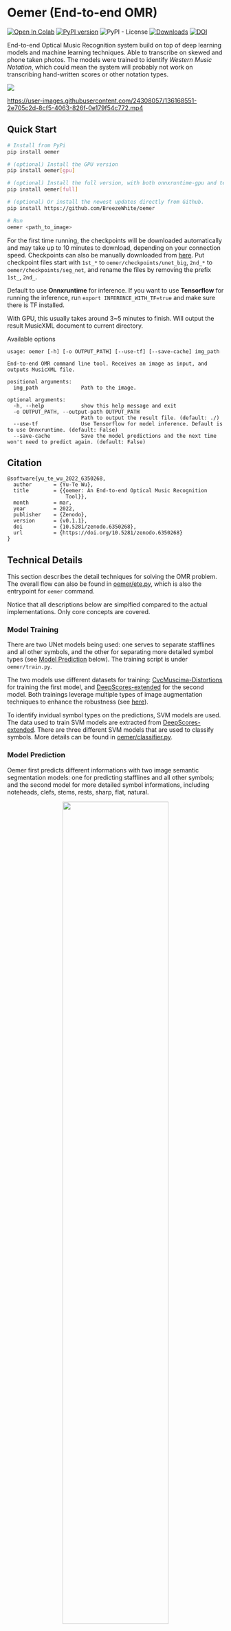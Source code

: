 # Oemer (End-to-end OMR)

[![Open In Colab](https://colab.research.google.com/assets/colab-badge.svg)](https://colab.research.google.com/github/BreezeWhite/oemer/blob/main/colab.ipynb)
[![PyPI version](https://badge.fury.io/py/oemer.svg)](https://badge.fury.io/py/oemer)
![PyPI - License](https://img.shields.io/github/license/BreezeWhite/oemer)
[![Downloads](https://img.shields.io/pypi/dm/oemer?color=orange&style=flat-square)](https://pypistats.org/packages/oemer)
[![DOI](https://zenodo.org/badge/431709885.svg)](https://zenodo.org/badge/latestdoi/431709885)



End-to-end Optical Music Recognition system build on top of deep learning models and machine learning techniques.
Able to transcribe on skewed and phone taken photos. The models were trained to identify *Western Music Notation*, which could mean the system will probably not work on transcribing hand-written scores or other notation types.


![](figures/tabi_mix.jpg)

https://user-images.githubusercontent.com/24308057/136168551-2e705c2d-8cf5-4063-826f-0e179f54c772.mp4

## Quick Start
``` bash
# Install from PyPi
pip install oemer

# (optional) Install the GPU version
pip install oemer[gpu]

# (optional) Install the full version, with both onnxruntime-gpu and tensorflow included
pip install oemer[full]

# (optional) Or install the newest updates directly from Github.
pip install https://github.com/BreezeWhite/oemer

# Run
oemer <path_to_image>
```

For the first time running, the checkpoints will be downloaded automatically and may take up to 10 minutes to download, depending on your connection speed. Checkpoints can also be manually downloaded from [here](https://github.com/BreezeWhite/oemer/releases/tag/checkpoints). Put checkpoint files start with `1st_*` to `oemer/checkpoints/unet_big`, `2nd_*` to `oemer/checkpoints/seg_net`, and rename the files by removing the prefix `1st_`, `2nd_`.

Default to use **Onnxruntime** for inference. If you want to use **Tensorflow** for running the inference,
run `export INFERENCE_WITH_TF=true` and make sure there is TF installed.

With GPU, this usually takes around 3~5 minutes to finish. Will output the result MusicXML document to current directory.

Available options
```
usage: oemer [-h] [-o OUTPUT_PATH] [--use-tf] [--save-cache] img_path

End-to-end OMR command line tool. Receives an image as input, and outputs MusicXML file.

positional arguments:
  img_path              Path to the image.

optional arguments:
  -h, --help            show this help message and exit
  -o OUTPUT_PATH, --output-path OUTPUT_PATH
                        Path to output the result file. (default: ./)
  --use-tf              Use Tensorflow for model inference. Default is to use Onnxruntime. (default: False)
  --save-cache          Save the model predictions and the next time won't need to predict again. (default: False)
```

## Citation

```
@software{yu_te_wu_2022_6350268,
  author       = {Yu-Te Wu},
  title        = {{oemer: An End-to-end Optical Music Recognition 
                   Tool}},
  month        = mar,
  year         = 2022,
  publisher    = {Zenodo},
  version      = {v0.1.1},
  doi          = {10.5281/zenodo.6350268},
  url          = {https://doi.org/10.5281/zenodo.6350268}
}
```

## Technical Details

This section describes the detail techniques for solving the OMR problem. The overall flow can also be found in [oemer/ete.py](https://github.com/meteo-team/oemer/blob/main/oemer/ete.py), which is also the entrypoint for `oemer` command.

Notice that all descriptions below are simplfied compared to the actual implementations. Only core concepts are covered.

### Model Training

There are two UNet models being used: one serves to separate stafflines and all other symbols, and the other for separating more detailed symbol types (see [Model Prediction](#model-prediction) below). The training script is under `oemer/train.py`.

The two models use different datasets for training: [CvcMuscima-Distortions](http://www.cvc.uab.es/cvcmuscima/index_database.html) for training the first model, and [DeepScores-extended](https://tuggeluk.github.io/downloads/) for the second model. Both trainings leverage multiple types of image augmentation techniques to enhance the robustness (see [here](https://github.com/BreezeWhite/oemer/blob/main/oemer/train.py#L50-L108)).

To identify invidual symbol types on the predictions, SVM models are used. The data used to train SVM models are extracted from [DeepScores-extended](https://tuggeluk.github.io/downloads/). There are three different SVM models that are used to classify symbols. More details can be found in [oemer/classifier.py](https://github.com/BreezeWhite/oemer/blob/main/oemer/classifier.py).

### Model Prediction
Oemer first predicts different informations with two image semantic segmentation models: one for
predicting stafflines and all other symbols; and the second model for more detailed symbol informations,
including noteheads, clefs, stems, rests, sharp, flat, natural.


<p align='center'>
    <img width="70%" src="figures/tabi_model1.jpg">
    <p align='center'>Model one for predicting stafflines (red) and all other symbols (blue).</p>
</p>
<p align='center'>
    <img width="70%" src="figures/tabi_model2.jpg">
    <p align='center'>Model two for predicting noteheads (green), clefs/sharp/flat/natural (pink), and stems/rests (blue).</p>
</p>

### Dewarping

Before proceed to recognizing symbols, it is necessary to deskew the photo first, since
later processes assume stafflines are all horizontally aligned, and also the position 
of noteheads, rests and all other things are all depending on this assumption.

For the dewarping process, it can be summarized imto six steps as shown in the below figure.

<p align='center'>
    <img width="100%" src="figures/dewarp_steps.png">
    <p align='center'>Steps to dewarp the curved image.</p>
</p>


The dewarping map will be applied to all the predicted informations produced by the two NN models.

### Staffline Extraction

After dewarping, stafflines are being parsed first. This step plays the most important role
during the whole process, as this is the foundation to all later steps. Ths most important information is 
`unit_size`, which is the interval between stafflines. It's obvious that all the size-related and
distance-related information in a music score, all relate to the interval size of stafflines.

Stafflines are processed part-by-part horizontally, as shown below:

<p align='center'>
    <img width="50%" src="figures/staffs.jpg">
</p>

For each part, the algorithm finds the lines by accumulating positive pixels by rows.
After summarizing the amounts for each row, we get the following statistics:

<p align='center'>
    <img width="50%" src="figures/staffline_peaks.png">
</p>

The algorithm then picks all the peaks and applies additional rules to filter out false positive peaks.
The final picked true positive peaks (stafflines) are marked with red dots.

Another important information is **tracks** and **groups**. For a conventional piano score, there are
two tracks, for left and right hand, respectively. The two tracks futher forms a group. For this information,
the algorithm uses the symbol predictions and parse the barline information to infer possible
grouping of tracks.

After extraction, the informations are stored into list of `Staff` instances. An example 
`Staff` instance representation is as following:

``` bash
# Example instance of oemer.staffline_extraction.Staff
Staff(
    Lines: 5  # Contains 5 stafflines.
    Center: 1835.3095048449181  # Y-center of this block of staff.
    Upper bound: 1806  # Upper bound of this block of staff (originated from left-top corner).
    Lower bound: 1865  # Lower bound of this block of staff (originated from left-top corner).
    Unit size: 14.282656749749265  # Average interval of stafflines.
    Track: 1  # For two-handed piano score, there are two tracks.
    Group: 3  # For two-handed piano score, two tracks are grouped into one.
    Is interpolation: False  # Is this block of staff information interpolated.
    Slope: -0.0005315575840202954  # Estimated slope
)
```

### Notehead Extraction

The next step is to extract noteheads, which is the second important information to be parsed.

Steps to extract noteheads are breifly illustrated in the following figure:

<p align='center'>
    <img width="100%" src="figures/notehead.png">
</p>


One of the output channel of the second model predicts the noteheads map, as can be seen in the
top-middle image. The algorithm then pre-processes it with morphing to refine the information.
Worth noticing here is that the model was trained to predict 'hollow' notes as solid noteheads,
which thus the empty noteheads won't be eliminated by the morphing.

Next, the algorithm detects the bounding box of each noteheads. Since the noteheads could
overlap with each other, the initial detection could contain more than one notehead. 
To deal with such situation, the algorithm integrates the information `unit_size` to approximate
how many noteheads are actually there, in both horizontal and vertical directions. The result
is shown in the bottom-left figure.

As we force the model to predict both half and whole notes to be solid noteheads, we need to
setup rules to decide whether they are actually half or whole notes. This could be done by
simply compare the region coverage rate between the prediction and the original image.
The result is shown in the bottom-middle figure.

Finally, the last thing to be parsed is the position of noteheads on stafflines. Index 0
originates from the bottom line space (D4 for treble clef, and F3 for bass clef), higher pitch
having larger index number. There could also be negative numbers. In this step, noteheads are also assigned with
track and group number, indicating which stave they belong to. The bottom-right figure shows
the result.


``` bash
# Example instance of oemer.notehead_extraction.NoteHead
Notehead 12 (  # The number refers to note ID
    Points: 123  # Number of pixels included in this notehead.
    Bounding box: [649 402 669 419] # xyxy
    Stem up: None  # Direction of the stem, will be infered in later steps.
    Track: 1  # For a two-hand piano score, this represents the left hand track.
    Group: 0  # The staring group of the score.
    Pitch: None  # Actual pitch in MIDI number, will be infered in later steps.
    Dot: False  # Whether the note contains a dot.
    Label: NoteType.HALF_OR_WHOLE  # Initial guess of the rhythm type.
    Staff line pos: 4  # Position on stafflines. Counting from D4 for treble clef.
    Is valid: True  # Flag for marking if the note prediction is valid.
    Note group ID: None  # Note group ID this note belongs to. Will be infered in later steps.
    Sharp/Flat/Natural: None  # Accidental type of this note. Will be infered in later steps.
)

```

### Note Group Extraction

This step groups individual noteheads into chords that should be played at the same time.

A quick snippet of the final result is shown below:

<p align='center'>
    <img width="80%" src="figures/note_group.png">
</p>

The first step is to group the noteheads according mainly to their distance vertically, and then
the overlapping and a small-allowed distance horizontally.

After the initial grouping, the next is to parse the stem direction and further use this
information to refine the grouping results. Since there could be noteheads that are vertically
very close, but have different directions of stems. This indicates that there are two
different melody lines happening at the same time. This is specifically being considered
in `oemer` and taken care of over all the system.

``` bash
# Example instance of oemer.note_group_extraction.NoteGroup
Note Group No. 0 / Group: 0 / Track: 0 :(
    Note count: 1
    Stem up: True
    Has stem: True
)
```

### Symbol Extraction

After noteheads being extracted, there remains other important musical annotations need
to be parsed, such as keys, accidentals, clefs, and rests.
As mentioned before, the second model predicts different pairs of symbols in the same channel
for the ease of training. Additional separation of the information is thus required.

#### Clefs & SFN
For the clefs/sfn (short for sharp, flat, natural) pair, the initial intention for grouping
them together, is that it's easier to distinguish the difference through their size and
the region coverage rate (tp_pixels / bounding_box_size). This is exactly what the
algorithm being implemented to recognize them. After the clef/sfn classification,
Further recognition leverages SVM models to classify them into the correct symbol
types (e.g. gclef, sharp, flat).

<p align='center'>
    <img width="80%" src="figures/clefs_sfns.png">
</p>

``` bash
# Example instance of oemer.symbol_extraction.Clef
Clef: F_CLEF / Track: 1 / Group: 1

# Example instance of oemer.symbol_extraction.Sfn
SFN: NATURAL / Note ID: 186 / Is key: False / Track: 0 / Group: 0
```

#### Barlines

Extracts barlines using both models' output. The algorithm first uses the second model's prediction,
the channel contains rests and 'stems' (which should be 'straight lines' actually). Since the
previous step while extracting note groups has already used the 'stem' information, so the rest
part of unused 'stems' should be barlines. However, due to some bugs of the training dataset,
the model always predicts barlines, that should be longer than stems, into the same length of
stems. It is thus the algorithm needs the first model's output to extract the 'actual' barlines
with real lengths. By overlapping the two different information, the algorithm can easily filter out
most of non-barline objects in the prediction map. Further extraction applies additional rules to
estimate barlines. The result can be seen as follow:

<p align='center'>
    <img width="80%" src="figures/barlines.png">
</p>

And the representation of a barline instance:
``` bash
# Example instance of oemer.symbol_extraction.Barline
Barline / Group: 3
```

There is no track information of barline since one barline is supposed to 
occupy multiple tracks.

#### Rests

Having used all the 'stems' information in the output channel during the last few
steps, the rest symbols should be 'rests'. List of rules are also applied to
filter the symbols. The recognition of the rest types are done by using trained SVM model.
As a result, above process outputs the following result:

<p align='center'>
    <img width="80%" src="figures/rests.png">
</p>

Representation of the rest instance:
``` bash
# Example instance of oemer.symbol_extraction.Rest
Rest: EIGHTH / Has dot: None / Track: 1 / Group: 1
```


### Rhythm Extraction

This is probably the most time consuming part except for the model inference.
There are two things that effect the rhythm: dot and beams/flags. The later two (beams, flags)
are considered the same thing in the extraction. In this step, model one's prediction
is used, including both channels (stafflines, symbols). This process updates attributes
in-place.

The algorithm first parse the information of dot for each note. The symbols map is first
subtracted by other prediction maps (e.g. stems, noteheads, clefs, etc.), and then use
the remaining part for scanning the dots. Since the region of a dot is small, the algorithm
morphs the map first. After amplifying the dot information, the algorithm scans a small region
nearby every detected noteheads, calculate the ratio of positive samples to the region, and
determine whether there is a dot by a given certain threshold.

<p align='center'>
    <img width="80%" src="figures/dots.png">
</p>

Here comes the most difficult and critical part amongst all steps, since rhythm hugely
influence the listening experience.
Few steps are included to extract beams/flags:
- Initial parsing
- Check overlapping with noteheads and stems
- Correlate beams/flags to note groups
- Assign rhythm types to note groups and **update the note grouping** when neccessary.

Brief summary of these steps are illustrated as below:

<p align='center'>
    <img width="80%" src="figures/rhythm.png">
</p>

The first step is, as mentioned before, to distill beams/flags from all the symbols predicted
by model one. By subtracting with the second model's output, and apply some simple filtering rules,
we get the top-left figure.

Next, the algorithm picks the regions that overlap with known noteheads and stems. We also
get an initial relation between note groups and beams/flags. Both information are kept for
later usage. As a result, the algorithm generates the top-right figure.

The third step is to refine the relation between note groups and beams. Since 
there could be stem of one note group that doesn't overlap with the beam above/below it, and
thus not being included in the same bounding box.  Here, bounding box includes both note group and
beams/flags. This can be adjusted by further scans the region under the bounding box, check
if there contains unknown note groups, and update the relation. Figure is shown in bottom-left.

Finally, the algorithm has all neccessary information to conclude the rhythm types for
each note group now. The algorithm scans a small region for counting how many beams/flags there are.
The region is bounded by the center of the x-axis of the note group, with extention to both left and
right side; the y-axis by the bounding box and the boundary of the note in the note group that
closest to the beams (depending on the direction of the stem). Figure on the bottom-right shows
the region of bounding boxes (green), the scanning range (blue), and the final number of beams/flags
detected by the algorithm. Numeber of rules are also applied to refine the counting result.

In the last step, there is another important mission is to **update the note grouping**, which
means further check the legitmacy of each note group, and separate them into upper and lower
part if neccessary. Since `oemer` takes multi-melody line into consideration, it is not
possible until we collect all the fundamental information to finally determine there is indeed multiple
melody lines in the note group. That is why in the last step here, the algorithm
checks the grouping again.

### Build MusicXML

The process of building MusicXML document follows the **event-based** (objective used in `oemer`
is 'action') mechanism, which essentially means there are different event types, and each
has their own attributes and differently behaviors when being triggered.
The process goes to construct a sequence of events first, and trigger them one-by-one later.
This eventually yields a series of XML strings. A global context is shared across each events,
which plays a key role for holding the music context while decoding.

A brief summary of steps are listed:

1. Sort symbols first by groups, then x-axis position.
2. Initialize the first measure with clef and key information.
3. Determine the alignment between notes/rests in different tracks.
4. Adjust the rhythm of notes/rests or adding rests to make sure the aligned symbols are at the same beat position.
5. Decode the sequence and generate the MusicXML document.

#### Sort

Sort all the instances previously generated by their groups and x-axis, then cluster them into measures.
It's obvious this step is to mitigate how human interpret a music sheet. The status of accidentals are
reset for each measure, rhythm types, chord prgression, etc.


#### Initialize

The initial state of clef type for each track and the key type.
This step includes an important algorithm: key finding. The algorithm can be split down into few steps:

1. Decide if the current measure contains key.

    Check the first few occurance of symbols that are instance of `Sfn`. If there isn't any, return key
    type of C-major.
    If yes, then go to the next step.

2. Define the scan range.

    If the current measure is at the beginning of that row (track), then the first *track_nums* of symbols
    types should be `Clef`, then comes the key.
    Then the end of the scanning, since there are at most 6 sharps/flats of the key (ignoring some special
    cases that the key changes after the double barlines, which may contain naturals), this offset plus
    4 as the tolerance are added to the beginning index.

3. Count occurance

    Count number of occurance of predicted `Sfn` types. Store this information for later process.

4. Check the validity

    Checks if all tracks have the same label (i.e. all flats, all sharps).
    If not, count the most occurance of `Sfn` types. Use this as the label type (i.e. sharp or flat).
    There are more advanced rules being applied in this process. Please check the source code for
    the details.

5. Return key type

    Count the occurance of `Sfn` instances, use the sharp/flat information, and combine the two
    to determine the final key type.


#### Symbol Alignment

Determine the alignment between different notes in different tracks. Notes being paired together (horizontally) are considered at the same beat position in that measure. In other words, notes within the same beat should have the same accumulated beats beforehand across parts. We thus can further use this assumption to adjust the rhythm type of the previous notes.


#### Beat Adjustment

Below shows a graph of alignment results. The number means the minimum detected beat length of the track in that beat position. The commented numbers after each row (beat position) are accumulated length difference.

``` python
# Min durations of each position of the measure

#  Tracks   Accum. Diff.
#  T1  T2
[[ 8., 24.],  # 16
 [ 8.,  0.],  # 8
 [ 8.,  0.],  # 0
 [ 0., 24.],  # 24 <- need to insert an eighth rest to balance the rhythm
 [ 8.,  0.],  # 16                    ↑
 [ 8.,  0.],  # 8                     │ find that
 [ 4.,  4.]]  # 0  <- checkpoint No.2 ┘
```

Checkpoints occur at the row which both have number (meaning both tracks have notes). In the given example, the checkpoints will occur at row 1 and 7. Also, there be a 'mark' to indicate the rhythm in that beat position should be adjusted. The mark will point to where both tracks have number, or the next row after the accumulated difference becomes zero. In above case, the mark will point to row 1, then row 4, then row 7.

At the checkpoint (both have notes), the accumulated difference should be zero. This can be inferred easily from our assumption described in the first paragraph. If the difference is not zero, then the makred position by the 'mark' should adjust their rhythm type or adding rests to make sure the difference go down to zero. Therefore, according to the rule, the total beats in a measure will only increase, since the accumulated difference is always positive number and thus we can only 'add' beat to balance the system.


#### Decode
